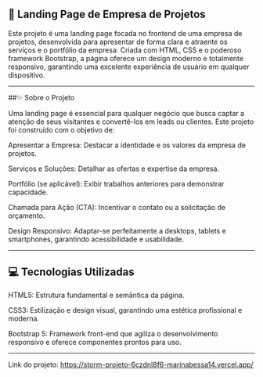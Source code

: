 ## 🏢 Landing Page de Empresa de Projetos

Este projeto é uma landing page focada no frontend de uma empresa de projetos, desenvolvida para apresentar de forma clara e atraente os serviços e o portfólio da empresa. Criada com HTML, CSS e o poderoso framework Bootstrap, a página oferece um design moderno e totalmente responsivo, garantindo uma excelente experiência de usuário em qualquer dispositivo.

--------------
##✨ Sobre o Projeto

Uma landing page é essencial para qualquer negócio que busca captar a atenção de seus visitantes e convertê-los em leads ou clientes. Este projeto foi construído com o objetivo de:

Apresentar a Empresa: Destacar a identidade e os valores da empresa de projetos.

Serviços e Soluções: Detalhar as ofertas e expertise da empresa.

Portfólio (se aplicável): Exibir trabalhos anteriores para demonstrar capacidade.

Chamada para Ação (CTA): Incentivar o contato ou a solicitação de orçamento.

Design Responsivo: Adaptar-se perfeitamente a desktops, tablets e smartphones, garantindo acessibilidade e usabilidade.

--------------

## 💻 Tecnologias Utilizadas

HTML5: Estrutura fundamental e semântica da página.

CSS3: Estilização e design visual, garantindo uma estética profissional e moderna.

Bootstrap 5: Framework front-end que agiliza o desenvolvimento responsivo e oferece componentes prontos para uso.

------------

Link do projeto: https://storm-projeto-6czdnl8f6-marinabessa14.vercel.app/
